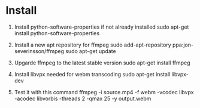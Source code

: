 Install
=======

 1. Install python-software-properties if not already installed
 sudo apt-get install python-software-properties

 2. Install a new apt repository for ffmpeg
 sudo add-apt-repository ppa:jon-severinsson/ffmpeg
 sudo apt-get update

 3. Upgarde ffmpeg to the latest stable version
 sudo apt-get install ffmpeg

 4. Install libvpx needed for webm transcoding
 sudo apt-get install libvpx-dev

 5. Test it with this command
 ffmpeg -i source.mp4 -f webm -vcodec libvpx -acodec libvorbis -threads 2 -qmax 25 -y output.webm